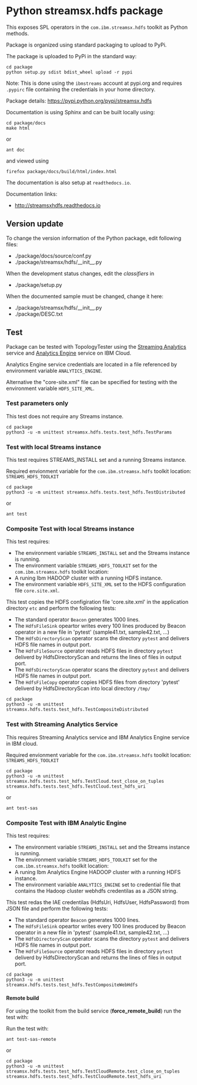 # Python streamsx.hdfs package

This exposes SPL operators in the `com.ibm.streamsx.hdfs` toolkit as Python methods.

Package is organized using standard packaging to upload to PyPi.

The package is uploaded to PyPi in the standard way:
```
cd package
python setup.py sdist bdist_wheel upload -r pypi
```
Note: This is done using the `ibmstreams` account at pypi.org and requires `.pypirc` file containing the credentials in your home directory.

Package details: https://pypi.python.org/pypi/streamsx.hdfs

Documentation is using Sphinx and can be built locally using:
```
cd package/docs
make html
```

or

    ant doc

and viewed using
```
firefox package/docs/build/html/index.html
```

The documentation is also setup at `readthedocs.io`.

Documentation links:
* http://streamsxhdfs.readthedocs.io

## Version update

To change the version information of the Python package, edit following files:

- ./package/docs/source/conf.py
- ./package/streamsx/hdfs/\_\_init\_\_.py

When the development status changes, edit the *classifiers* in

- ./package/setup.py

When the documented sample must be changed, change it here:

- ./package/streamsx/hdfs/\_\_init\_\_.py
- ./package/DESC.txt

## Test

Package can be tested with TopologyTester using the [Streaming Analytics](https://www.ibm.com/cloud/streaming-analytics) service and [Analytics Engine](https://www.ibm.com/cloud/analytics-engine) service on IBM Cloud.

Analytics Engine service credentials are located in a file referenced by environment variable `ANALYTICS_ENGINE`.

Alternative the "core-site.xml" file can be specified for testing with the environment variable `HDFS_SITE_XML`.


### Test parameters only

This test does not require any Streams instance.

```
cd package
python3 -u -m unittest streamsx.hdfs.tests.test_hdfs.TestParams

```

### Test with local Streams instance

This test requires STREAMS_INSTALL set and a running Streams instance.

Required envionment variable for the `com.ibm.streamsx.hdfs` toolkit location: `STREAMS_HDFS_TOOLKIT`

```
cd package
python3 -u -m unittest streamsx.hdfs.tests.test_hdfs.TestDistributed
```

or

    ant test


### Composite Test with local Streams instance 

This test requires:
- The environment variable `STREAMS_INSTALL` set and the Streams instance is running.
- The environment variable `STREAMS_HDFS_TOOLKIT` set for the `com.ibm.streamsx.hdfs` toolkit location: 
- A runing Ibm HADOOP cluster with a running HDFS instance.
- The environment variable `HDFS_SITE_XML` set to the HDFS configuration file `core.site.xml`.

This test copies the HDFS configiration file 'core.site.xml' in the application directory `etc` and perform the following tests:

- The standard operator `Beacon` generates 1000 lines.
- The `HdfsFileSink` opeartor writes every 100 lines produced by Beacon operator in a new file in 'pytest' (sample41.txt, sample42.txt, ...)
- The `HdfsDirectoryScan` operator scans the directory `pytest` and delivers HDFS file names in output port.
- The `HdfsFileSource` operator reads HDFS files in directory `pytest` deliverd by HdfsDirectoryScan and returns the lines of files in output port.
- The `HdfsDirectoryScan` operator scans the directory `pytest` and delivers HDFS file names in output port.
- The `HdfsFileCopy` operator copies HDFS files from directory 'pytest' deliverd by HdfsDirectoryScan into local directory `/tmp/`


```
cd package
python3 -u -m unittest streamsx.hdfs.tests.test_hdfs.TestCompositeDistributed
```




### Test with Streaming Analytics Service

This requires Streaming Analytics service and IBM Analytics Engine service in IBM cloud.

Required envionment variable for the `com.ibm.streamsx.hdfs` toolkit  location: `STREAMS_HDFS_TOOLKIT`

```
cd package
python3 -u -m unittest streamsx.hdfs.tests.test_hdfs.TestCloud.test_close_on_tuples streamsx.hdfs.tests.test_hdfs.TestCloud.test_hdfs_uri
```

or

    ant test-sas


### Composite Test with IBM Analytic Engine

This test requires:
- The environment variable `STREAMS_INSTALL` set and the Streams instance is running.
- The environment variable `STREAMS_HDFS_TOOLKIT` set for the `com.ibm.streamsx.hdfs` toolkit location: 
- A runing Ibm Analytics Engine HADOOP cluster with a running HDFS instance.
- The environment variable `ANALYTICS_ENGINE` set to credential file that contains the Hadoop cluster webhdfs credentilas as a JSON string.

This test redas the IAE credentilas (HdfsUri, HdfsUser, HdfsPassword) from JSON file and perform the following tests:

- The standard operator `Beacon` generates 1000 lines.
- The `HdfsFileSink` opeartor writes every 100 lines produced by Beacon operator in a new file in 'pytest' (sample41.txt, sample42.txt, ...)
- The `HdfsDirectoryScan` operator scans the directory `pytest` and delivers HDFS file names in output port.
- The `HdfsFileSource` operator reads HDFS files in directory `pytest` deliverd by HdfsDirectoryScan and returns the lines of files in output port.


```
cd package
python3 -u -m unittest streamsx.hdfs.tests.test_hdfs.TestCompositeWebHdfs
```


#### Remote build

For using the toolkit from the build service (**force_remote_build**) run the test with:

Run the test with:

    ant test-sas-remote

or

```
cd package
python3 -u -m unittest streamsx.hdfs.tests.test_hdfs.TestCloudRemote.test_close_on_tuples streamsx.hdfs.tests.test_hdfs.TestCloudRemote.test_hdfs_uri
```

